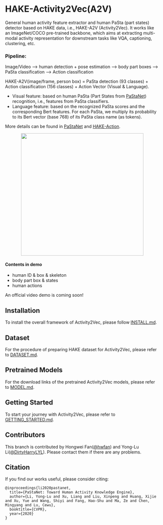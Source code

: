 # HAKE-Activity2Vec(A2V)
General human activity feature extractor and human PaSta (part states) detector based on HAKE data, i.e., HAKE-A2V (Activity2Vec). 
It works like an ImageNet/COCO pre-trained backbone, which aims at extracting multi-modal activity representation for downstream tasks like VQA, captioning, clustering, etc. 

### Pipeline: 
Image/Video --> human detection + pose estimation --> body part boxes --> PaSta classification --> Action classification

HAKE-A2V(image/frame, person box) = PaSta detection (93 classes) + Action classification (156 classes) + Action Vector (Visual & Language).

- Visual feature: based on human PaSta (Part States from [PaStaNet](https://arxiv.org/pdf/2004.00945.pdf)) recognition, i.e., features from PaSta classifiers. 
- Language feature: based on the recognized PaSta scores and the corresponding Bert features. 
For each PaSta, we multiply its probability to its Bert vector (base 768) of its PaSta class name (as tokens). 

More details can be found in [PaStaNet](https://arxiv.org/pdf/2004.00945.pdf) and [HAKE-Action](https://github.com/DirtyHarryLYL/HAKE-Action).

<p align='center'>
    <img src="demo/a2v-demo.gif", height="400">
</p>


#### Contents in demo
- human ID & box & skeleton
- body part box & states
- human actions

An official video demo is coming soon!

## Installation
 To install the overall framework of Activity2Vec, please follow [INSTALL.md](./INSTALL.md).

## Dataset
 For the procedure of preparing HAKE dataset for Activity2Vec, please refer to [DATASET.md](./DATASET.md).

## Pretrained Models
 For the download links of the pretrained Activity2Vec models, please refer to [MODEL.md](./MODEL.md).
 
## Getting Started
 To start your journey with Activity2Vec, please refer to [GETTING_STARTED.md](./GETTING_STARTED.md).

## Contributors
 This branch is contributed by Hongwei Fan([@hwfan](https://github.com/hwfan)) and Yong-Lu Li([@DirtyHarryLYL](https://github.com/DirtyHarryLYL)). Please contact them if there are any problems.
 
## Citation
 If you find our works useful, please consider citing:
```
@inproceedings{li2020pastanet,
  title={PaStaNet: Toward Human Activity Knowledge Engine},
  author={Li, Yong-Lu and Xu, Liang and Liu, Xinpeng and Huang, Xijie and Xu, Yue and Wang, Shiyi and Fang, Hao-Shu and Ma, Ze and Chen, Mingyang and Lu, Cewu},
  booktitle={CVPR},
  year={2020}
}
```

